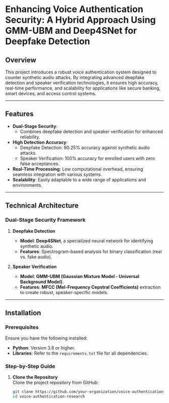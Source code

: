 # Enhancing Voice Authentication Security: A Hybrid Approach Using GMM-UBM and Deep4SNet for Deepfake Detection

## Overview  
This project introduces a robust voice authentication system designed to counter synthetic audio attacks. By integrating advanced deepfake detection and speaker verification technologies, it ensures high accuracy, real-time performance, and scalability for applications like secure banking, smart devices, and access control systems.  

---

## Features  
- **Dual-Stage Security**:  
  - Combines deepfake detection and speaker verification for enhanced reliability.  
- **High Detection Accuracy**:  
  - Deepfake Detection: 90.25% accuracy against synthetic audio attacks.  
  - Speaker Verification: 100% accuracy for enrolled users with zero false acceptances.  
- **Real-Time Processing**: Low computational overhead, ensuring seamless integration with various systems.  
- **Scalability**: Easily adaptable to a wide range of applications and environments.  

---

## Technical Architecture  

### Dual-Stage Security Framework  
1. **Deepfake Detection**  
   - **Model**: **Deep4SNet**, a specialized neural network for identifying synthetic audio.  
   - **Features**: Spectrogram-based analysis for binary classification (real vs. fake audio).  

2. **Speaker Verification**  
   - **Model**: **GMM-UBM (Gaussian Mixture Model - Universal Background Model)**.  
   - **Features**: **MFCC (Mel-Frequency Cepstral Coefficients)** extraction to create robust, speaker-specific models.  

---

## Installation  

### Prerequisites  
Ensure you have the following installed:  
- **Python**: Version 3.8 or higher.  
- **Libraries**: Refer to the `requirements.txt` file for all dependencies.  

### Step-by-Step Guide  

1. **Clone the Repository**  
   Clone the project repository from GitHub:  
   ```bash
   git clone https://github.com/your-organization/voice-authentication-research.git
   cd voice-authentication-research

   

